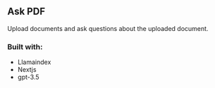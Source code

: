 ## Ask PDF

Upload documents and ask questions about the uploaded document.

### Built with:

- Llamaindex
- Nextjs
- gpt-3.5
